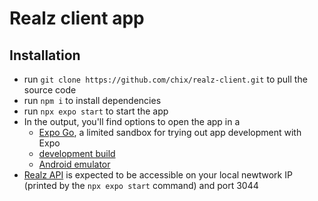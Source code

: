 # Realz client app
## Installation
* run `git clone https://github.com/chix/realz-client.git` to pull the source code
* run `npm i` to install dependencies
* run `npx expo start` to start the app
* In the output, you'll find options to open the app in a
   - [Expo Go](https://expo.dev/go), a limited sandbox for trying out app development with Expo
   - [development build](https://docs.expo.dev/develop/development-builds/introduction/)
   - [Android emulator](https://docs.expo.dev/workflow/android-studio-emulator/)
* [Realz API](https://github.com/chix/realz) is expected to be accessible on your local newtwork IP (printed by the `npx expo start` command) and port 3044
